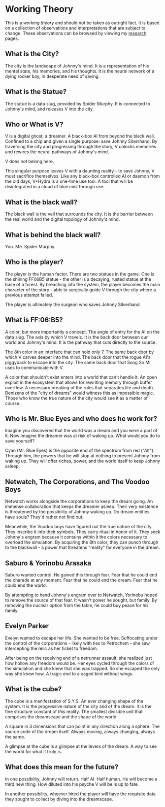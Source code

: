 # Working Theory

This is a *working theory* and should not be taken as outright fact. It is based
on a collection of observations and interpretations that are subject to change.
These observations can be browsed by viewing my [research](Research/Around%20The%20City/alt-cyberspace-mapping.md) pages.

## What is the City?

The city is the landscape of Johnny's mind. It is a representation of his mental
state, his memories, and his thoughts. It is the neural network of a dying
rocker boy, in desperate need of saving.

## What is the Statue?

The statue is a data slug, provided by Spider Murphy. It is connected to Johnny's
mind, and releases V into the city.

## Who or What is V?

V is a digital ghost, a dreamer. A black-box AI from beyond the black wall.
Confined to a chip and given a single purpose: save Johnny Silverhand. By
traversing the city and progressing through the story, V unlocks memories and
rewires the neural pathways of Johnny's mind.

V does not belong here.

This singular purpose leaves V with a daunting reality - to save Johnny, V must
sacrifice themselves. Like any black-box controlled AI or daemon from the old
days, V+Hydra is a one-time use tool. A tool that will be disintegrated in a
cloud of blue mist through use.

## What is the black wall?

The black wall is the veil that surrounds the city. It is the barrier between the
real world and the digital topology of Johnny's mind.

## What is behind the black wall?

You. Me. Spider Murphy.

## Who is the player?

The player is the human factor. There are two statues in the game. One is the
shining FF06B5 statue - the other is a decaying, rusted statue at the base of
a forest. By breaching into the system, the player becomes the main character of
the story - able to surgically guide V through the city where a previous attempt
failed.

The player is ultimately the surgeon who saves Johnny Silverhand.

## What is FF:06:B5?

A color, but more importantly a concept. The angle of entry for the AI on the
data slug. The axis by which V travels. It is the back door between our world and
Johnny's mind. It is the pathway that cuts directly to the source.

The 8th color in an interface that can hold only 7. The same back door by which
V carves deeper into the mind. The back door that the rogue AI's piggyback to
escape into the city. The same back door that Song So Mi uses to communicate
with V.

A color that shouldn't exist enters into a world that can't handle it. An open
exploit in the ecosystem that allows for rewriting memory through buffer overflow.
A necessary breaking of the rules that separates life and death. Denizens of the
"city of dreams" would witness this as impossible magic. Those who know the true
nature of the city would see it as a matter of course.

## Who is Mr. Blue Eyes and who does he work for?

Imagine you discovered that the world was a dream and you were a part of it. Now
imagine the dreamer was at risk of waking up. What would you do to save yourself?

Cyan (Mr. Blue Eyes) is the opposite end of the spectrum from red ("Alt"). Through
him, the powers that be will stop at nothing to prevent Johnny from waking up.
They will offer riches, power, and the world itself to keep Johnny asleep.

## Netwatch, The Corporations, and The Voodoo Boys

Netwatch works alongside the corporations to keep the dream going. An immense
collaboration that keeps the dreamer asleep. Their very existence is threatened
by the possibility of Johnny waking up. Do dream entities have souls? They'd
rather not find out.

Meanwhile, the Voodoo boys have figured out the true nature of the city. They
inscribe it into their symbols. They carry ritual in honor of it. They seek
Johnny's engram because it contains within it the colors necessary to overload
the simulation. By acquiring the 8th color, they can punch through to the
blackwall - a power that threatens "reality" for everyone in the dream.

## Saburo & Yorinobu Arasaka

Saburo wanted control. He gained this through fear. Fear that he could end the
charade at any moment. Fear that he could end the dream. Fear that he could
end the world.

By attempting to hand Johnny's engram over to Netwatch, Yorinobu hoped to remove
the source of that fear. It wasn't power he sought, but family. By removing the
nuclear option from the table, he could buy peace for his family.

## Evelyn Parker

Evelyn wanted to escape her life. She wanted to be free. Suffocating under the
control of the corporations - likely with ties to Petrochem - she saw intercepting
the relic as her ticket to freedom.

After being on the receiving end of a netrunner assault, she realized just how
hollow any freedom would be. Her eyes cycled through the colors of the simulation
and she knew that she was trapped. So she escaped the only way she knew how. A
tragic end to a caged bird without wings.

## What is the cube?

The cube is a manifestation of S.Y.S. An ever changing shape of the system. It
is the progressive nature of the city and of the dream. It is the fine structure
constant of *this* reality. The smallest divisible unit that comprises the
dreamscape and the shape of the world.

A square in 3 dimensions that can point in any direction along a sphere. The
source code of the dream itself. Always moving, always changing, always the same.

A glimpse at the cube is a glimpse at the levers of the dream. A way to see the
world for what it truly is.

## What does this mean for the future?

In one possibility, Johnny will return. Half AI. Half human. He will become a
third new thing. How diluted into his psyche V will be is up to fate.

In another possibility, whoever hired the player will have the requisite data
they sought to collect by diving into the dreamscape.
